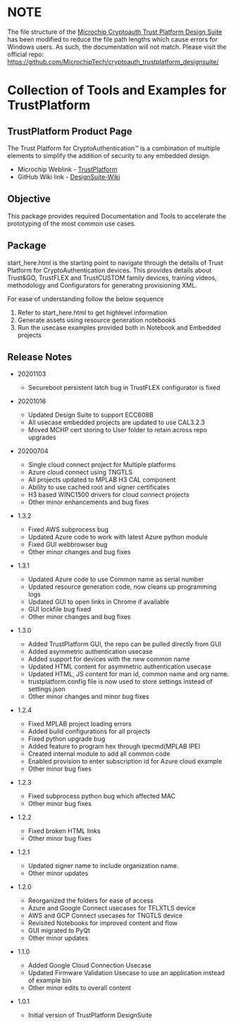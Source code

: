 # NOTE
The file structure of the [Microchip Cryptoauth Trust Platform Design Suite](https://github.com/MicrochipTech/cryptoauth_trustplatform_designsuite/) has been modified to reduce the file path lengths which cause errors for Windows users. As such, the documentation will not match. Please visit the official repo: https://github.com/MicrochipTech/cryptoauth_trustplatform_designsuite/

# Collection of Tools and Examples for TrustPlatform

## TrustPlatform Product Page
The Trust Platform for CryptoAuthentication™ is a combination of multiple elements to simplify the addition of security to any embedded design.
 - Microchip Weblink - [TrustPlatform](https://www.microchip.com/design-centers/security-ics/trust-platform)
 - GitHub Wiki link - [DesignSuite-Wiki](https://github.com/MicrochipTech/cryptoauth_trustplatform_designsuite/wiki/Welcome)

## Objective
This package provides required Documentation and Tools to accelerate the prototyping of the most common use cases.

## Package
start_here.html is the starting point to navigate through the details of Trust Platform for CryptoAuthentication devices. This provides details about Trust&GO, TrustFLEX and TrustCUSTOM family devices, training videos, methodology and Configurators for generating provisioning XML.

For ease of understanding follow the below sequence
1. Refer to start_here.html to get highlevel information
2. Generate assets using resource generation notebooks
3. Run the usecase examples provided both in Notebook and Embedded projects

## Release Notes
 - 20201103
   - Secureboot persistent latch bug in TrustFLEX configurator is fixed

 - 20201016
   - Updated Design Suite to support ECC608B
   - All usecase embedded projects are updated to use CAL3.2.3
   - Moved MCHP cert storing to User folder to retain across repo upgrades

 - 20200704
   - Single cloud connect project for Multiple platforms
   - Azure cloud connect using TNGTLS
   - All projects updated to MPLAB H3 CAL component
   - Ability to use cached root and signer certificates
   - H3 based WINC1500 drivers for cloud connect projects
   - Other minor enhancements and bug fixes

 - 1.3.2
   - Fixed AWS subprocess bug
   - Updated Azure code to work with latest Azure python module
   - Fixed GUI webbrowser bug
   - Other minor changes and bug fixes

 - 1.3.1
   - Updated Azure code to use Common name as serial number
   - Updated resource generation code, now cleans up programming logs
   - Updated GUI to open links in Chrome if available
   - GUI lockfile bug fixed
   - Other minor changes and bug fixes

 - 1.3.0
   - Added TrustPlatform GUI, the repo can be pulled directly from GUI
   - Added asymmetric authentication usecase
   - Added support for devices with the new common name
   - Updated HTML content for asymmetric authentication usecase
   - Updated HTML, JS content for man id, common name and org name.
   - trustplatform.config file is now used to store settings instead of settings.json
   - Other minor changes and minor bug fixes

 - 1.2.4
   - Fixed MPLAB project loading errors
   - Added build configurations for all projects
   - Fixed python upgrade bug
   - Added feature to program hex through ipecmd(MPLAB IPE)
   - Created internal module to add all common code
   - Enabled provision to enter subscription id for Azure cloud example
   - Other minor bug fixes

 - 1.2.3
   - Fixed subprocess python bug which affected MAC
   - Other minor bug fixes

 - 1.2.2
   - Fixed broken HTML links
   - Other minor bug fixes

 - 1.2.1
   - Updated signer name to include organization name.
   - Other minor updates

 - 1.2.0
   - Reorganized the folders for ease of access
   - Azure and Google Connect usecases for TFLXTLS device
   - AWS and GCP Connect usecases for TNGTLS device
   - Revisited Notebooks for improved content and flow
   - GUI migrated to PyQt
   - Other minor updates

 - 1.1.0
   - Added Google Cloud Connection Usecase
   - Updated Firmware Validation Usecase to use an application instead of example bin
   - Other minor edits to overall content

 - 1.0.1
    - Initial version of TrustPlatform DesignSuite